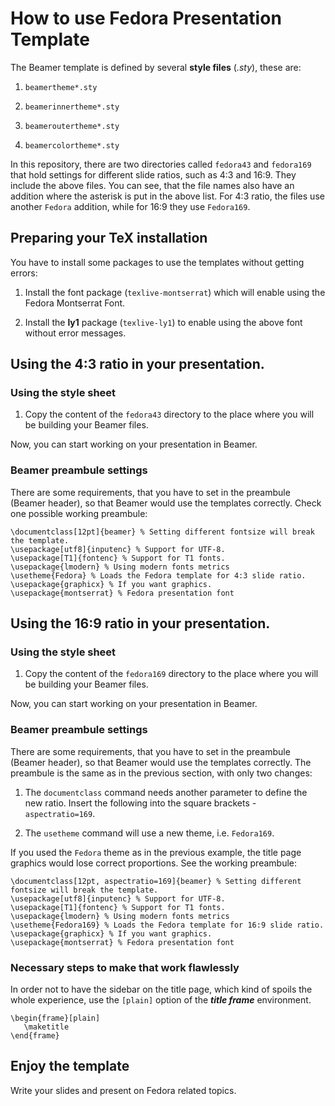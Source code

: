 # How to use Fedora Presentation Template

The Beamer template is defined by several **style files** (*.sty*), these are:

1. `beamertheme*.sty`

2. `beamerinnertheme*.sty`

3. `beameroutertheme*.sty`

4. `beamercolortheme*.sty`

In this repository, there are two directories called `fedora43` and `fedora169` that hold settings for different slide ratios, such as 4:3 and 16:9. They include the above files. You can see, that the file names also have an addition where the asterisk is put in the above list. For 4:3 ratio, the files use another `Fedora` addition, while for 16:9 they use `Fedora169`.

## Preparing your TeX installation

You have to install some packages to use the templates without getting errors:

1. Install the font package (`texlive-montserrat`) which will enable using the Fedora Montserrat Font.

2. Install the **ly1** package (`texlive-ly1`) to enable using the above font without error messages.

## Using the 4:3 ratio in your presentation.

### Using the style sheet

1. Copy the content of the `fedora43` directory to the place where you will be building your Beamer files.

Now, you can start working on your presentation in Beamer.

### Beamer preambule settings

There are some requirements, that you have to set in the preambule (Beamer header), so that Beamer would use the templates correctly. Check one possible working preambule:

~~~~
\documentclass[12pt]{beamer} % Setting different fontsize will break the template.
\usepackage[utf8]{inputenc} % Support for UTF-8.
\usepackage[T1]{fontenc} % Support for T1 fonts.
\usepackage{lmodern} % Using modern fonts metrics
\usetheme{Fedora} % Loads the Fedora template for 4:3 slide ratio.
\usepackage{graphicx} % If you want graphics.
\usepackage{montserrat} % Fedora presentation font
~~~~

## Using the 16:9 ratio in your presentation.

### Using the style sheet

1. Copy the content of the `fedora169` directory to the place where you will be building your Beamer files.

Now, you can start working on your presentation in Beamer.

### Beamer preambule settings

There are some requirements, that you have to set in the preambule (Beamer header), so that Beamer would use the templates correctly. The preambule is the same as in the previous section, with only two changes:

1. The `documentclass` command needs another parameter to define the new ratio. Insert the following into the square brackets - `aspectratio=169`.

2. The `usetheme` command will use a new theme, i.e. `Fedora169`. 

If you used the `Fedora` theme as in the previous example, the title page graphics would lose correct proportions. See the working preambule:

~~~~
\documentclass[12pt, aspectratio=169]{beamer} % Setting different fontsize will break the template.
\usepackage[utf8]{inputenc} % Support for UTF-8.
\usepackage[T1]{fontenc} % Support for T1 fonts.
\usepackage{lmodern} % Using modern fonts metrics
\usetheme{Fedora169} % Loads the Fedora template for 16:9 slide ratio.
\usepackage{graphicx} % If you want graphics.
\usepackage{montserrat} % Fedora presentation font
~~~~
### Necessary steps to make that work flawlessly
In order not to have the sidebar on the title page, which kind of spoils the whole experience, use the `[plain]` option of the ***title frame*** environment. 
~~~~
\begin{frame}[plain]
   \maketitle
\end{frame}
~~~~

## Enjoy the template

Write your slides and present on Fedora related topics.


